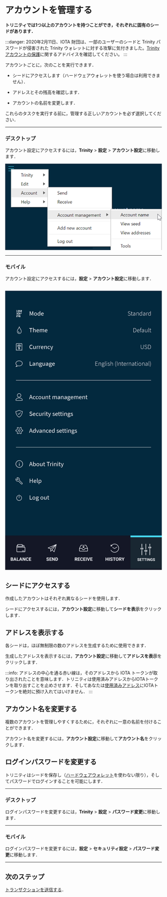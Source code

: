 # アカウントを管理する
<!-- # Manage your account -->

**トリニティでは1つ以上のアカウントを持つことができ，それぞれに固有のシードがあります．**
<!-- **Trinity allows you to have more than one account, each of which has a unique seed.** -->

:::danger:
2020年2月11日、IOTA 財団は、一部のユーザーのシードと Trinity パスワードが侵害された Trinity ウォレットに対する攻撃に気付きました。[Trinity アカウントの保護](../how-to-guides/protect-trinity-account.md)に関するアドバイスを確認してください。
:::
<!-- :::danger: -->
<!-- On 11 February 2020, the IOTA Foundation became aware of an attack on the Trinity wallet, during which some users’ seeds and Trinity passwords were compromised. Please check our advice for [protecting your Trinity account](../how-to-guides/protect-trinity-account.md). -->
<!-- ::: -->

アカウントごとに，次のことを実行できます．
<!-- For each of your accounts, you can do the following: -->

- シードにアクセスします（ハードウェアウォレットを使う場合は利用できません）．
<!-- - Access your seed (not available if you use a hardware wallet) -->
- アドレスとその残高を確認します．
<!-- - View your addresses and their available balance -->
- アカウントの名前を変更します．
<!-- - Change the name of an account -->

これらのタスクを実行する前に，管理する正しいアカウントを必ず選択してください．
<!-- Make sure that you select the correct account to manage before completing any of these tasks. -->

--------------------
### デスクトップ
<!-- ### Desktop -->

アカウント設定にアクセスするには，**Trinity** > **設定** > **アカウント設定**に移動します．
<!-- To access Account management, go to **Trinity** > **Settings** > **Account management** -->

![Account management](../images/account-management-menu.png)

---
### モバイル
<!-- ### Mobile -->

アカウント設定にアクセスするには，**設定** > **アカウント設定**に移動します．
<!-- To access Account management, go to **Settings** > **Account management** -->

![Account management](../images/account-management-menu-mobile.jpg)
--------------------

## シードにアクセスする
<!-- ## Access your seed -->

作成したアカウントはそれぞれ異なるシードを使用します．
<!-- Each account that you create uses a different seed. -->

シードにアクセスするには，**アカウント設定**に移動して**シードを表示**をクリックします．
<!-- To access the seed, go to Account management, and click **View seed**. -->

## アドレスを表示する
<!-- ## View your addresses -->

各シードは，ほぼ無制限の数のアドレスを生成するために使用できます．
<!-- Each seed can be used to generate an almost unlimited number of addresses. -->

生成したアドレスを表示するには，**アカウント設定**に移動して**アドレスを表示**をクリックします．
<!-- To view the addresses that you've generated, go to Account management, and click **View addresses**. -->

:::info:
アドレスの中心を通る赤い線は，そのアドレスから IOTA トークンが取り出されたことを意味します．トリニティは使用済みアドレスからIOTAトークンを取り出すことを止めさせます．そしてあなたは[使用済みアドレス](root://getting-started/0.1/clients/addresses.md#spent-addresses)にIOTAトークンを絶対に預け入れてはいけません．
:::
<!-- :::info: -->
<!-- A red line through the center of an address means that the address has been spent. Trinity stops you from withdrawing IOTA tokens from [spent addresses](root://getting-started/0.1/clients/addresses.md#spent-addresses), so you must never deposit IOTA tokens into them. -->
<!-- ::: -->

## アカウント名を変更する
<!-- ## Change your account's name -->

複数のアカウントを管理しやすくするために，それぞれに一意の名前を付けることができます．
<!-- To make it easier to manage multiple accounts, you can give each of them a unique name. -->

アカウント名を変更するには，**アカウント設定**に移動して**アカウント名**をクリックします．
<!-- To change the name of an account, go to Account management, and click **Account name**. -->

## ログインパスワードを変更する
<!-- ## Change your login password -->

トリニティはシードを保存し（[ハードウェアウォレット](../concepts/hardware-wallet.md)を使わない限り），そしてパスワードでログインすることを可能にします．
<!-- Trinity stores your seeds for you (unless you use a [hardware wallet](../concepts/hardware-wallet.md)) and allows you to log in with a password. -->

--------------------
### デスクトップ
<!-- ### Desktop -->

ログインパスワードを変更するには，**Trinity** > **設定** > **パスワード変更**に移動します．
<!-- To change the login password, go to **Trinity** > **Settings** > **Change password** -->

---
### モバイル
<!-- ### Mobile -->

ログインパスワードを変更するには，**設定** > **セキュリティ設定** > **パスワード変更**に移動します．
<!-- To change the login password, go to **Settings** > **Security settings** > **Change password** -->
--------------------

## 次のステップ
<!-- ## Next steps -->

[トランザクションを送信する](../how-to-guides/send-a-transaction.md)．
<!-- [Send a transaction](../how-to-guides/send-a-transaction.md) -->
